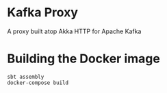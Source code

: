 # Kafka Proxy

A proxy built atop Akka HTTP for Apache Kafka

# Building the Docker image

```
sbt assembly
docker-compose build
```
